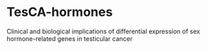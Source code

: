 # TesCA-hormones
Clinical and biological implications of differential expression of sex hormone-related genes in testicular cancer
